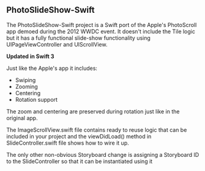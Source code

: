 ## PhotoSlideShow-Swift

The PhotoSlideShow-Swift project is a Swift port of the Apple's PhotoScroll app demoed during the 2012 WWDC event. It doesn't include the Tile logic but it has a fully functional slide-show functionality using UIPageViewController and UIScrollView.

**Updated in Swift 3**

Just like the Apple's app it includes:
- Swiping
- Zooming
- Centering
- Rotation support

The zoom and centering are preserved during rotation just like in the original app.

The ImageScrollView.swift file contains ready to reuse logic that can be included in your project and the viewDidLoad() method in SlideController.swift file shows how to wire it up.

The only other non-obvious Storyboard change is assigning a Storyboard ID to the SlideController so that it can be instantiated using it 
